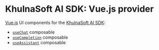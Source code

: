 # KhulnaSoft AI SDK: Vue.js provider

[Vue.js](https://vuejs.org/) UI components for the [KhulnaSoft AI SDK](https://ai-sdk.khulnasoft.com/docs):

- [`useChat`](https://ai-sdk.khulnasoft.com/docs/reference/ai-sdk-ui/use-chat) composable
- [`useCompletion`](https://ai-sdk.khulnasoft.com/docs/reference/ai-sdk-ui/use-completion) composable
- [`useAssistant`](https://ai-sdk.khulnasoft.com/docs/reference/ai-sdk-ui/use-assistant) composable
